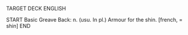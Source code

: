 TARGET DECK
ENGLISH

START
Basic
Greave
Back: n. (usu. In pl.) Armour for the shin. [french, = shin]
END
